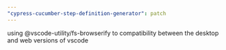 ```yaml
---
"cypress-cucumber-step-definition-generator": patch
---
```


using @vscode-utility/fs-browserify to compatibility between the desktop and web versions of vscode
